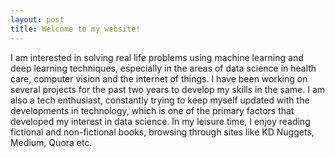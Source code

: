 ```yaml
---
layout: post
title: Welcome to my website!
---
```


I am interested in solving real life problems using machine learning and deep learning techniques, especially in the areas of data science in health care, computer vision and the internet of things. I have been working on several projects for the past two years to develop my skills in the same.
I am also a tech enthusiast, constantly trying to keep myself updated with the developments in technology, which is one of the primary factors that developed my interest in data science.
In my leisure time, I enjoy reading fictional and non-fictional books, browsing through sites like KD Nuggets, Medium, Quora etc.
